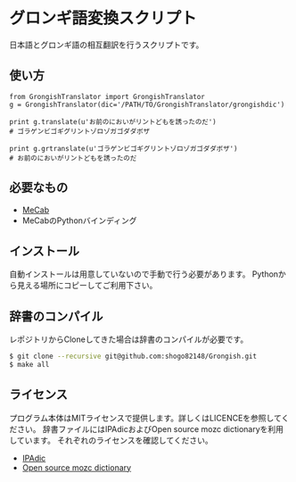 グロンギ語変換スクリプト
======================
日本語とグロンギ語の相互翻訳を行うスクリプトです。

## 使い方

    from GrongishTranslator import GrongishTranslator
    g = GrongishTranslator(dic='/PATH/TO/GrongishTranslator/grongishdic')
    
    print g.translate(u'お前のにおいがリントどもを誘ったのだ')
    # ゴラゲンビゴギグリントゾロゾガゴダダボザ
    
    print g.grtranslate(u'ゴラゲンビゴギグリントゾロゾガゴダダボザ')
    # お前のにおいがリントどもを誘ったのだ

## 必要なもの

- [MeCab](http://taku910.github.io/mecab/)
- MeCabのPythonバインディング

## インストール

自動インストールは用意していないので手動で行う必要があります。
Pythonから見える場所にコピーしてご利用下さい。

## 辞書のコンパイル

レポジトリからCloneしてきた場合は辞書のコンパイルが必要です。

``` bash
$ git clone --recursive git@github.com:shogo82148/Grongish.git
$ make all
```

## ライセンス

プログラム本体はMITライセンスで提供します。詳しくはLICENCEを参照してください。
辞書ファイルにはIPAdicおよびOpen source mozc dictionaryを利用しています。
それぞれのライセンスを確認してください。

- [IPAdic](https://github.com/taku910/mecab/blob/32041d9504d11683ef80a6556173ff43f79d1268/mecab-ipadic/COPYING)
- [Open source mozc dictionary](https://github.com/google/mozc/tree/57110764ff7c0e0d930432b3dc4fd5ffec8e2f8b/src/data/dictionary_oss)
